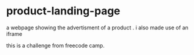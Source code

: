 # product-landing-page
a webpage showing the advertisment of a product . i also made use of an iframe

this is a challenge from freecode camp.
